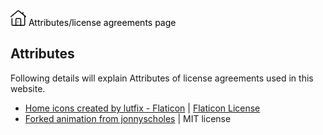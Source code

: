 <link rel="stylesheet" type="text/css" href="https://iamal.mooo.com/web-mark/stylesheet.css">
<wm><nav><a href="//iamal.mooo.com"><img src="/res/home.png" height="25px" /></a><a style="color:black;"> Attributes/license agreements page</a></nav></wm>
   
## Attributes
Following details will explain Attributes of license agreements
used in this website.
- <a href="https://www.flaticon.com/free-icons/home" title="home icons">Home icons created by lutfix - Flaticon</a> | <a href="/res/license.pdf">Flaticon License</a>
- <a href="https://codepen.io/jonnyscholes/pen/QbKPdZ">Forked animation from jonnyscholes</a> | MIT license
